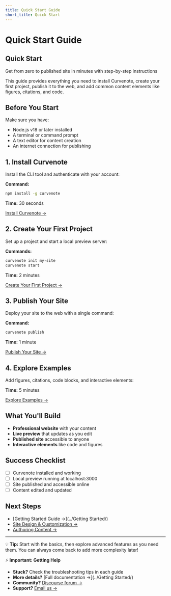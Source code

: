 ```yaml
---
title: Quick Start Guide
short_title: Quick Start
---
```


# Quick Start Guide

## Quick Start
Get from zero to published site in minutes with step-by-step instructions

This guide provides everything you need to install Curvenote, create your first project, publish it to the web, and add common content elements like figures, citations, and code.

## Before You Start

Make sure you have:
- Node.js v18 or later installed
- A terminal or command prompt
- A text editor for content creation
- An internet connection for publishing

## 1. Install Curvenote

Install the CLI tool and authenticate with your account:

**Command:**
```bash
npm install -g curvenote
```

**Time:** 30 seconds

[Install Curvenote →](./1-install.md)

## 2. Create Your First Project

Set up a project and start a local preview server:

**Commands:**
```bash
curvenote init my-site
curvenote start
```

**Time:** 2 minutes

[Create Your First Project →](./2-first-project.md)

## 3. Publish Your Site

Deploy your site to the web with a single command:

**Command:**
```bash
curvenote publish
```

**Time:** 1 minute

[Publish Your Site →](./3-publish.md)

## 4. Explore Examples

Add figures, citations, code blocks, and interactive elements:

**Time:** 5 minutes

[Explore Examples →](./4-examples.md)

## What You'll Build

- **Professional website** with your content
- **Live preview** that updates as you edit
- **Published site** accessible to anyone
- **Interactive elements** like code and figures

## Success Checklist

- [ ] Curvenote installed and working
- [ ] Local preview running at localhost:3000
- [ ] Site published and accessible online
- [ ] Content edited and updated

## Next Steps

- [Getting Started Guide →](../Getting Started/)
- [Site Design & Customization →](../site-design/)
- [Authoring Content →](../authoring/)

---

💡 **Tip:** Start with the basics, then explore advanced features as you need them. You can always come back to add more complexity later!

⚡ **Important: Getting Help**

- **Stuck?** Check the troubleshooting tips in each guide
- **More details?** [Full documentation →](../Getting Started/)
- **Community?** [Discourse forum →](https://discourse.curvenote.com)
- **Support?** [Email us →](mailto:support@curvenote.com)
